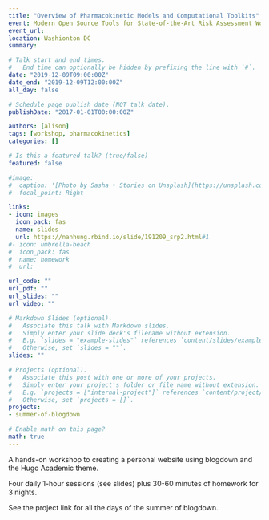 ```yaml
---
title: "Overview of Pharmacokinetic Models and Computational Toolkits"
event: Modern Open Source Tools for State-of-the-Art Risk Assessment Workshop
event_url: 
location: Washionton DC
summary: 

# Talk start and end times.
#   End time can optionally be hidden by prefixing the line with `#`.
date: "2019-12-09T09:00:00Z"
date_end: "2019-12-09T12:00:00Z"
all_day: false

# Schedule page publish date (NOT talk date).
publishDate: "2017-01-01T00:00:00Z"

authors: [alison]
tags: [workshop, pharmacokinetics]
categories: []

# Is this a featured talk? (true/false)
featured: false

#image:
#  caption: '[Photo by Sasha • Stories on Unsplash](https://unsplash.com/photos/xDiPfnd4CEY)'
#  focal_point: Right

links:
- icon: images
  icon_pack: fas
  name: slides
  url: https://nanhung.rbind.io/slide/191209_srp2.html#1
#- icon: umbrella-beach
#  icon_pack: fas
#  name: homework
#  url: 

url_code: ""
url_pdf: ""
url_slides: ""
url_video: ""

# Markdown Slides (optional).
#   Associate this talk with Markdown slides.
#   Simply enter your slide deck's filename without extension.
#   E.g. `slides = "example-slides"` references `content/slides/example-slides.md`.
#   Otherwise, set `slides = ""`.
slides: ""

# Projects (optional).
#   Associate this post with one or more of your projects.
#   Simply enter your project's folder or file name without extension.
#   E.g. `projects = ["internal-project"]` references `content/project/deep-learning/index.md`.
#   Otherwise, set `projects = []`.
projects:
- summer-of-blogdown

# Enable math on this page?
math: true
---
```


A hands-on workshop to creating a personal website using blogdown and the Hugo Academic theme.

Four daily 1-hour sessions (see slides) plus 30-60 minutes of homework for 3 nights.

See the project link for all the days of the summer of blogdown.
